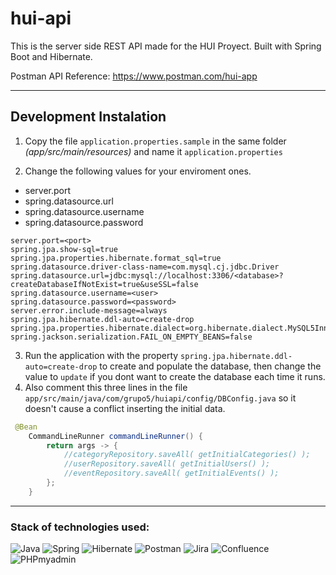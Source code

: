 # hui-api
This is the server side REST API made for the HUI Proyect. Built with Spring Boot and Hibernate.

Postman API Reference: https://www.postman.com/hui-app

---

## Development Instalation
1. Copy the file `application.properties.sample` in the same folder *(app/src/main/resources)* and name it `application.properties`

2. Change the following values for your enviroment ones.
- server.port
-  spring.datasource.url
-  spring.datasource.username
-  spring.datasource.password
```properties
server.port=<port>
spring.jpa.show-sql=true
spring.jpa.properties.hibernate.format_sql=true
spring.datasource.driver-class-name=com.mysql.cj.jdbc.Driver
spring.datasource.url=jdbc:mysql://localhost:3306/<database>?createDatabaseIfNotExist=true&useSSL=false
spring.datasource.username=<user>
spring.datasource.password=<password>
server.error.include-message=always
spring.jpa.hibernate.ddl-auto=create-drop
spring.jpa.properties.hibernate.dialect=org.hibernate.dialect.MySQL5InnoDBDialect
spring.jackson.serialization.FAIL_ON_EMPTY_BEANS=false

```
3. Run the application with the property `spring.jpa.hibernate.ddl-auto=create-drop` to create and populate the database, then change the value to `update` if you dont want to create the database each time it runs.
4. Also comment this three lines in the file `app/src/main/java/com/grupo5/huiapi/config/DBConfig.java` so it doesn't cause a conflict inserting the initial data.
```java
 @Bean
    CommandLineRunner commandLineRunner() {
        return args -> {
            //categoryRepository.saveAll( getInitialCategories() );
            //userRepository.saveAll( getInitialUsers() );
            //eventRepository.saveAll( getInitialEvents() );
        };
    }
```
--- 

### Stack of technologies used:

![Java](https://img.shields.io/badge/java-red.svg?style=for-the-badge&logo=java&logoColor=white)
![Spring](https://img.shields.io/badge/spring-%236DB33F.svg?style=for-the-badge&logo=spring&logoColor=white)
![Hibernate](https://img.shields.io/badge/hibernate-brown.svg?style=for-the-badge&logo=hibernate&logoColor=white)
![Postman](https://img.shields.io/badge/postman-orange.svg?style=for-the-badge&logo=postman&logoColor=white)
![Jira](https://img.shields.io/badge/jira-blue.svg?style=for-the-badge&logo=jira&logoColor=white)
![Confluence](https://img.shields.io/badge/confluence-grey.svg?style=for-the-badge&logo=confluence&logoColor=white)
![PHPmyadmin](https://img.shields.io/badge/PHPmyadmin-FF00FF.svg?style=for-the-badge&logo=phpmyadmin&logoColor=white)
